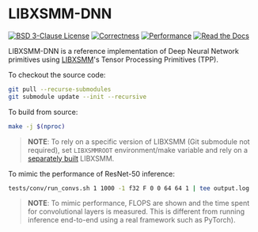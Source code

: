 # LIBXSMM-DNN

[![BSD 3-Clause License](https://img.shields.io/badge/license-BSD3-blue.svg "BSD 3-Clause License")](LICENSE.md) [![Correctness](https://badge.buildkite.com/0cffdb31ced5ab25ab3973c65d8f9130772d35d5813afb11ac.svg?branch=main "Correctness")](https://buildkite.com/intel/libxsmm-dnn) [![Performance](https://badge.buildkite.com/4b3cfd12f50569db8d82e35b273d147cffa056a863f8e16c0e.svg?branch=performance "Performance")](https://buildkite.com/intel/tpp-libxsmm) [![Read the Docs](https://readthedocs.org/projects/libxsmm/badge/?version=latest "Read the Docs")](https://libxsmm.readthedocs.io/#deep-learning)

LIBXSMM-DNN is a reference implementation of Deep Neural Network primitives using [LIBXSMM](https://libxsmm.readthedocs.io/#deep-learning)'s Tensor Processing Primitives (TPP).

To checkout the source code:

```bash
git pull --recurse-submodules
git submodule update --init --recursive
```

To build from source:

```bash
make -j $(nproc)
```

> **NOTE**: To rely on a specific version of LIBXSMM (Git submodule not required), set `LIBXSMMROOT` environment/make variable and rely on a [separately built](https://libxsmm.readthedocs.io/#build-instructions) LIBXSMM.

To mimic the performance of ResNet-50 inference:

```bash
tests/conv/run_convs.sh 1 1000 -1 f32 F 0 0 64 64 1 | tee output.log
```

> **NOTE**: To mimic performance, FLOPS are shown and the time spent for convolutional layers is measured. This is different from running inference end-to-end using a real framework such as PyTorch).

